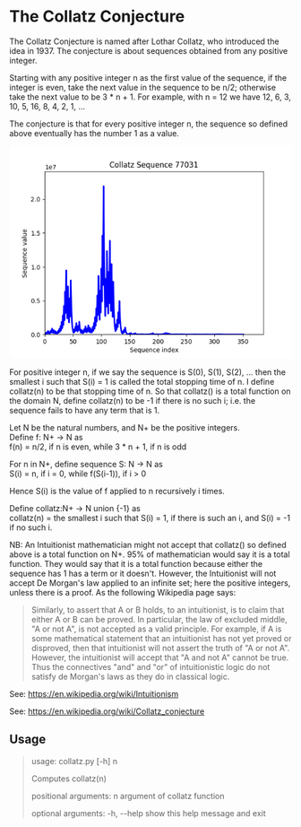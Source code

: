 <h1>The Collatz Conjecture</h1>
The Collatz Conjecture is named after Lothar Collatz, who introduced the idea in 1937. The conjecture is about sequences obtained from any positive integer.  

Starting with any positive integer n as the first value of the sequence, if the integer is even, take the next value in the sequence to be n/2; otherwise take the next value to be 3 * n + 1. For example, with n = 12 we have 12, 6, 3, 10, 5, 16, 8, 4, 2, 1, ...

The conjecture is that for every positive integer n, the sequence so defined above eventually has the number 1 as a value. 

![](./collatz-77031.png)

For positive integer n, if we say the sequence is S(0), S(1), S(2), ...  then the smallest i such that S(i) = 1 is called the total stopping time of n. I define collatz(n) to be that stopping time of n. So that collatz() is a total function on the domain N, define collatz(n) to be -1 if there is no such i; i.e. the sequence fails to have any term that is 1.

Let N be the natural numbers, and N+ be the positive integers.  
Define f: N+ -> N as  
f(n) = n/2, if n is even, while 3 * n + 1, if n is odd  

For n in N+, define sequence S: N -> N as  
S(i) = n, if i = 0, while f(S(i-1)), if i > 0  

Hence S(i) is the value of f applied to n recursively i times.  

Define collatz:N+ -> N union {-1} as  
collatz(n) = the smallest i such that S(i) = 1, if there is such an i, and S(i) = -1 if no such i.

NB: An Intuitionist mathematician might not accept that collatz() so defined above is a total function on N+. 95% of mathematician would say it is a total function. They would say that it is a total function because either the sequence has 1 has a term or it doesn't. However, the Intuitionist will not accept De Morgan's law applied to an infinite set; here the positive integers, unless there is a proof. As the following Wikipedia page says:

>Similarly, to assert that A or B holds, to an intuitionist, is to claim that either A or B can be proved. In particular, the law of excluded middle, "A or not A", is not accepted as a valid principle. For example, if A is some mathematical statement that an intuitionist has not yet proved or disproved, then that intuitionist will not assert the truth of "A or not A". However, the intuitionist will accept that "A and not A" cannot be true. Thus the connectives "and" and "or" of intuitionistic logic do not satisfy de Morgan's laws as they do in classical logic.  
>
See: https://en.wikipedia.org/wiki/Intuitionism  

See: https://en.wikipedia.org/wiki/Collatz_conjecture  

<h2>Usage</h2>

> usage: collatz.py [-h] n
> 
> Computes collatz(n)
> 
> positional arguments:
>   n           argument of collatz function
> 
> optional arguments:
>   -h, --help  show this help message and exit
